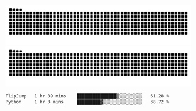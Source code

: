 ![Snake Animation](https://raw.githubusercontent.com/tomhea/tomhea/output/github-contribution-grid-snake-dark.svg#gh-dark-mode-only)
![Snake Animation](https://raw.githubusercontent.com/tomhea/tomhea/output/github-contribution-grid-snake.svg#gh-light-mode-only)

<p></p>

<!--START_SECTION:waka-->

```txt
FlipJump   1 hr 39 mins    ███████████████▒░░░░░░░░░   61.28 %
Python     1 hr 3 mins     █████████▓░░░░░░░░░░░░░░░   38.72 %
```

<!--END_SECTION:waka-->

